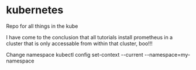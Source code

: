 # kubernetes
Repo for all things in the kube

I have come to the conclusion that all tutorials install prometheus in a cluster that is only accessable from within that cluster, boo!!!

Change namespace
kubectl config set-context --current --namespace=my-namespace
